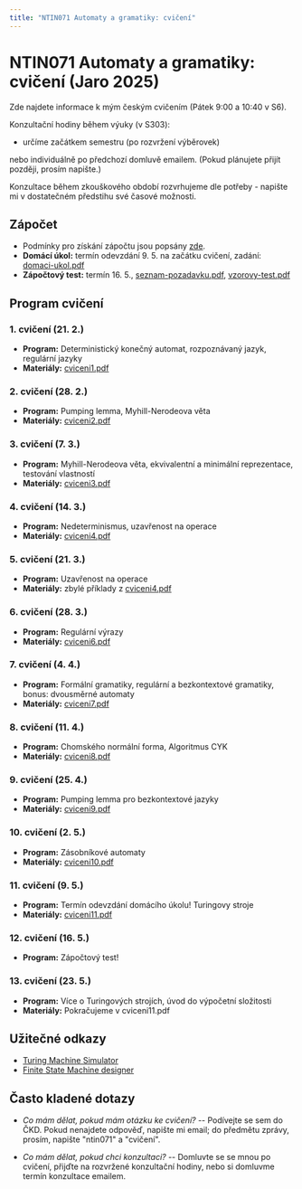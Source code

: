 ```yaml
---
title: "NTIN071 Automaty a gramatiky: cvičení"
---
```


# NTIN071 Automaty a gramatiky: cvičení (Jaro 2025)

Zde najdete informace k mým českým cvičením (Pátek 9:00 a 10:40 v S6).

Konzultační hodiny během výuky (v S303):

* určíme začátkem semestru (po rozvržení výběrovek)

nebo individuálně po předchozí domluvě emailem. (Pokud plánujete přijít později, prosím napište.) 

Konzultace během zkouškového období rozvrhujeme dle potřeby - napište mi v dostatečném předstihu své časové možnosti.

## Zápočet

* Podmínky pro získání zápočtu jsou popsány [zde](https://github.com/jbulin-mff-uk/ntin071/raw/main/cviceni/zapocet.txt).
* **Domácí úkol:** termín odevzdání 9. 5. na začátku cvičení, zadání: [domaci-ukol.pdf](https://github.com/jbulin-mff-uk/ntin071/raw/main/cviceni/domaci-ukol.pdf)
* **Zápočtový test:** termín 16. 5., [seznam-pozadavku.pdf](https://github.com/jbulin-mff-uk/ntin071/raw/main/cviceni/seznam-pozadavku.pdf), [vzorovy-test.pdf](https://github.com/jbulin-mff-uk/ntin071/raw/main/cviceni/vzorovy-test.pdf)


## Program cvičení

### 1. cvičení (21. 2.)

* **Program:** Deterministický konečný automat, rozpoznávaný jazyk, regulární jazyky
* **Materiály:** [cviceni1.pdf](https://github.com/jbulin-mff-uk/ntin071/raw/main/cviceni/cviceni1.pdf)

### 2. cvičení (28. 2.)

* **Program:** Pumping lemma, Myhill-Nerodeova věta
* **Materiály:** [cviceni2.pdf](https://github.com/jbulin-mff-uk/ntin071/raw/main/cviceni/cviceni2.pdf)

### 3. cvičení (7. 3.)

* **Program:** Myhill-Nerodeova věta, ekvivalentní a minimální reprezentace, testování vlastností
* **Materiály:** [cviceni3.pdf](https://github.com/jbulin-mff-uk/ntin071/raw/main/cviceni/cviceni3.pdf)

### 4. cvičení (14. 3.)

* **Program:** Nedeterminismus, uzavřenost na operace
* **Materiály:** [cviceni4.pdf](https://github.com/jbulin-mff-uk/ntin071/raw/main/cviceni/cviceni4.pdf)

### 5. cvičení (21. 3.)

* **Program:** Uzavřenost na operace
* **Materiály:** zbylé příklady z [cviceni4.pdf](https://github.com/jbulin-mff-uk/ntin071/raw/main/cviceni/cviceni4.pdf)

### 6. cvičení (28. 3.)

* **Program:** Regulární výrazy
* **Materiály:** [cviceni6.pdf](https://github.com/jbulin-mff-uk/ntin071/raw/main/cviceni/cviceni6.pdf)

### 7. cvičení (4. 4.)

* **Program:** Formální gramatiky, regulární a bezkontextové gramatiky, bonus: dvousměrné automaty
* **Materiály:** [cviceni7.pdf](https://github.com/jbulin-mff-uk/ntin071/raw/main/cviceni/cviceni7.pdf)

### 8. cvičení (11. 4.)

* **Program:** Chomského normální forma, Algoritmus CYK
* **Materiály:** [cviceni8.pdf](https://github.com/jbulin-mff-uk/ntin071/raw/main/cviceni/cviceni8.pdf)

### 9. cvičení (25. 4.)

* **Program:** Pumping lemma pro bezkontextové jazyky
* **Materiály:** [cviceni9.pdf](https://github.com/jbulin-mff-uk/ntin071/raw/main/cviceni/cviceni9.pdf)

### 10. cvičení (2. 5.)

* **Program:** Zásobníkové automaty
* **Materiály:** [cviceni10.pdf](https://github.com/jbulin-mff-uk/ntin071/raw/main/cviceni/cviceni10.pdf)

### 11. cvičení (9. 5.)

* **Program:** Termín odevzdání domácího úkolu! Turingovy stroje
* **Materiály:** [cviceni11.pdf](https://github.com/jbulin-mff-uk/ntin071/raw/main/cviceni/cviceni11.pdf)

### 12. cvičení (16. 5.)

* **Program:** Zápočtový test!

### 13. cvičení (23. 5.)

* **Program:** Více o Turingových strojích, úvod do výpočetní složitosti
* **Materiály:** Pokračujeme v cviceni11.pdf <!--[cviceni13.pdf](https://github.com/jbulin-mff-uk/ntin071/raw/main/cviceni/cviceni13.pdf)-->

## Užitečné odkazy

* [Turing Machine Simulator](https://turingmachinesimulator.com/)
* [Finite State Machine designer](http://madebyevan.com/fsm/)

## Často kladené dotazy

* _Co mám dělat, pokud mám otázku ke cvičení?_ -- Podívejte se sem do ČKD. Pokud nenajdete odpověď, napište mi email; do předmětu zprávy, prosím, napište "ntin071" a "cvičení".

* _Co mám dělat, pokud chci konzultaci?_ -- Domluvte se se mnou po cvičení, přijďte na rozvržené konzultační hodiny, nebo si domluvme termín konzultace emailem.
